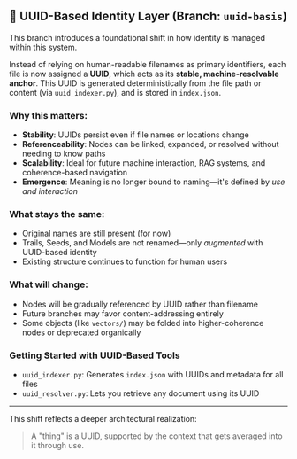 ## 🧬 UUID-Based Identity Layer (Branch: `uuid-basis`)

This branch introduces a foundational shift in how identity is managed within this system.

Instead of relying on human-readable filenames as primary identifiers, each file is now assigned a **UUID**, which acts as its **stable, machine-resolvable anchor**. This UUID is generated deterministically from the file path or content (via `uuid_indexer.py`), and is stored in `index.json`.

### Why this matters:

- **Stability**: UUIDs persist even if file names or locations change
- **Referenceability**: Nodes can be linked, expanded, or resolved without needing to know paths
- **Scalability**: Ideal for future machine interaction, RAG systems, and coherence-based navigation
- **Emergence**: Meaning is no longer bound to naming—it's defined by *use and interaction*

### What stays the same:

- Original names are still present (for now)
- Trails, Seeds, and Models are not renamed—only *augmented* with UUID-based identity
- Existing structure continues to function for human users

### What will change:

- Nodes will be gradually referenced by UUID rather than filename
- Future branches may favor content-addressing entirely
- Some objects (like `vectors/`) may be folded into higher-coherence nodes or deprecated organically

### Getting Started with UUID-Based Tools

- `uuid_indexer.py`: Generates `index.json` with UUIDs and metadata for all files
- `uuid_resolver.py`: Lets you retrieve any document using its UUID

---

This shift reflects a deeper architectural realization:
> A "thing" is a UUID, supported by the context that gets averaged into it through use.
